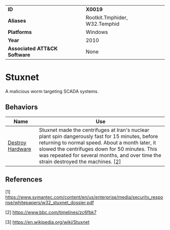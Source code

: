 |||
|---|---|
|**ID**|**X0019**|
|**Aliases**|Rootkit.Tmphider, W32.Temphid|
|**Platforms**|Windows|
|**Year**|2010|
|**Associated ATT&CK Software**|None|


Stuxnet
=======
A malicious worm targeting SCADA systems.

Behaviors
---------
|Name|Use|
|---|---|
|[Destroy Hardware](../impact/destroy-hardware.md)|Stuxnet made the centrifuges at Iran's nuclear plant spin dangerously fast for 15 minutes, before returning to normal speed. About a month later, it slowed the centrifuges down for 50 minutes. This was repeated for several months, and over time the strain destroyed the machines. [[2]](#2)|

References
----------
<a name="1">[1]</a> https://www.symantec.com/content/en/us/enterprise/media/security_response/whitepapers/w32_stuxnet_dossier.pdf

<a name="2">[2]</a> https://www.bbc.com/timelines/zc6fbk7

<a name="3">[3]</a> https://en.wikipedia.org/wiki/Stuxnet
